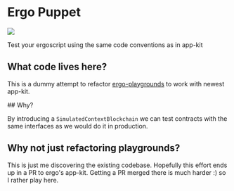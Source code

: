 # Ergo Puppet

![](https://raw.githubusercontent.com/dav009/gachapon/master/puppet.png)

Test your ergoscript using the same code conventions as in app-kit

## What code lives here?

This is a dummy attempt to refactor [ergo-playgrounds](https://github.com/ergoplatform/ergo-playgrounds) to work with newest app-kit. 

## Why?

By introducing a `SimulatedContextBlockchain` we can test contracts with the same interfaces as we would do it in production.

## Why not just refactoring playgrounds?

This is just me discovering the existing codebase.  Hopefully this effort ends up in a PR to ergo's app-kit. Getting a PR merged there is much harder :) so I rather play here.
